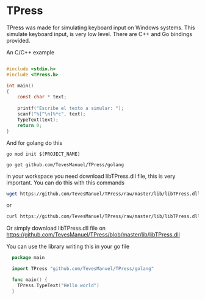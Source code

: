 TPress
======

TPress was made for simulating keyboard input on Windows systems. This simulate keyboard input, is very low level. There are C++ and Go bindings provided.

An C/C++ example


``` C

#include <stdio.h>
#include <TPress.h>

int main()
{
    const char * text;
    
    printf("Escribe el texto a simular: ");
    scanf("%[^\n]%*c", text);
    TypeText(text);
    return 0;
}

```


And for golang do this


<code>go mod init $(PROJECT_NAME)</code>


<code>go get github.com/TevesManuel/TPress/golang</code>


in your workspace you need download libTPress.dll file, this is very important.
You can do this with this commands


``` Bash
wget https://github.com/TevesManuel/TPress/raw/master/lib/libTPress.dll

```

or


``` Bash
curl https://github.com/TevesManuel/TPress/raw/master/lib/libTPress.dll

```


Or simply download libTPress.dll file on https://github.com/TevesManuel/TPress/blob/master/lib/libTPress.dll


You can use the library writing this in your go file

``` Go
  package main

  import TPress "github.com/TevesManuel/TPress/golang"

  func main() {
    TPress.TypeText("Hello world")
  }
  ```
